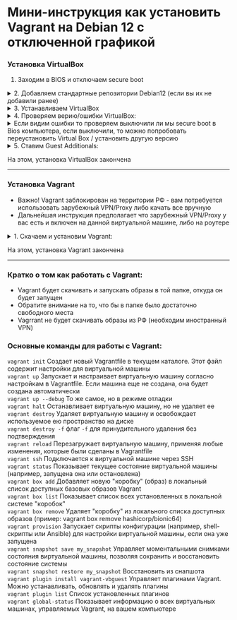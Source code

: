 # Мини-инструкция как установить Vagrant на Debian 12 с отключенной графикой

### Установка VirtualBox

1. Заходим в BIOS и отключаем secure boot
<details>
<summary>
2. Добавляем стандартные репозитории Debian12 (если вы их не добавили ранее)
</summary>
  
```
cat > /etc/apt/sources.list <<EOF 

#deb cdrom:[Debian GNU/Linux 12.5.0 _Bookworm_ - Official amd64 DVD Binary-1 with firmware 20240210-11:28]/ bookworm contrib main non-free-firmware
#
# From https://wiki.debian.org/SourcesList
#
deb http://deb.debian.org/debian bookworm main contrib non-free non-free-firmware
deb-src http://deb.debian.org/debian bookworm main contrib non-free non-free-firmware
#
deb http://deb.debian.org/debian-security/ bookworm-security main contrib non-free non-free-firmware
deb-src http://deb.debian.org/debian-security/ bookworm-security main contrib non-free non-free-firmware
#
deb http://deb.debian.org/debian bookworm-updates main contrib non-free non-free-firmware
deb-src http://deb.debian.org/debian bookworm-updates main contrib non-free non-free-firmware
#
EOF
```

</details>

<details>
<summary>
3. Устанавливаем VirtualBox
</summary>
  
```
apt-get update && apt install -y gpg wget
```

```
cd /tmp && wget -O- https://www.virtualbox.org/download/oracle_vbox_2016.asc | gpg --yes --output /usr/share/keyrings/oracle-virtualbox-2016.gpg --dearmor
```

```
echo "deb [arch=amd64 signed-by=/usr/share/keyrings/oracle-virtualbox-2016.gpg] https://download.virtualbox.org/virtualbox/debian bookworm contrib" > /etc/apt/sources.list.d/oracle-virtualbox.list
```

```
apt-get update -y && sudo apt upgrade -y && apt full-upgrade -y
```

```
apt install -y build-essential dkms rsync virtualbox-7.1 
```

</details>

<details>
<summary>
4. Проверяем верию/ошибки VirtualBox:
</summary>

```
VBoxManage --version 
```

</details>

<details>
<summary>
Если видим ошибки то проверяем выключили ли мы secure boot в Bios компьютера, если выключили, то можно попробовать переустановить Virtual Box / установить другую версию
</summary>
    
Удаляем VirtualBox:
  
```
apt-get purge virtualbox-\* 
```

Cмотрим доступные текущие версии VirtualBox:

```
apt install virtualbox 
```

Как пример, ставим версию virtualbox-6.1: 

```
apt install -y virtualbox-6.1 
```

</summary>
</details>

<details>

<summary>
5. Ставим Guest Additionals:
</summary>

Качаем Guest Additionals в папку /tmp:

```
wget -O /tmp/Oracle_VirtualBox_Extension_Pack-7.1.4.vbox-extpack 'https://download.virtualbox.org/virtualbox/7.1.4/Oracle_VirtualBox_Extension_Pack-7.1.4.vbox-extpack' 
```

Если нужна другая версия, то ищем ее тут: `https://www.virtualbox.org/wiki/Downloads`

Заходим на наш Linux через программу **Mobaxterm** и запускаем Virtualbox в графическом окне, набрав команду: `/usr/bin/virtualbox`  
Либо переводим Linux в графический режим набрав команду: `init 5` затем набираем `/usr/bin/virtualbox`  
   
В окне настроек VirtualBox выбираем: **Extension** => в открывшемся окне выбираем скачаный пакет  
(в нашем примере /tmp/Oracle_VirtualBox_Extension_Pack-7.1.4.vbox-extpack) и устанавливаем его.
</details>
   
На этом, установка VirtualBox закончена

---

### Установка Vagrant
   - Важно! Vagrant заблокирован на территории РФ - вам потребуется использовать зарубежный VPN/Proxy либо качать все вручную
   - Дальнейшая инструкция предполагает что зарубежный VPN/Proxy у вас есть и включен на данной виртуальной машине, либо на роутере 

<details>

<summary>
1. Скачаем и установим Vagrant:
</summary>

```
wget -O /tmp/vagrant_2.4.3-1_amd64.deb 'https://releases.hashicorp.com/vagrant/2.4.3/vagrant_2.4.3-1_amd64.deb'
```

```
dpkg -i vagrant_2.4.3-1_amd64.deb && rm vagrant_2.4.3-1_amd64.deb 
```

   - примечание: Данная версия Vagrant актуальна на 13.11.2024. Вы може найти актуальную версию по ссылке: `https://releases.hashicorp.com/vagrant`
   - если у вас нет зарубежного VPN на данной машине, то скачайте и дистрибутив вручную и положите его на данную машину,   
затем установите командой: `dpkg -i`
</details>
   
На этом, установка Vagrant закончена

---
### Кратко о том как работать с Vagrant:

   - Vagrant будет скачивать и запускать образы в той папке, откуда он будет запущен
   - Обратите внимание на то, что бы в папке было достаточно свободного места
   - Vagrrant не будет скачивать образы из РФ (необходим иностранный VPN)

### Основные команды для работы с Vagrant:

`vagrant init` 	                          Создает новый Vagrantfile в текущем каталоге. Этот файл содержит настройки для виртуальной машины   
`vagrant up`	                            Запускает и настраивает виртуальную машину согласно настройкам в Vagrantfile. Если машина еще не создана, она будет создана автоматически   
`vagrant up --debug`                      То же самое, но в режиме отладки   
`vagrant halt`	                          Останавливает виртуальную машину, но не удаляет ее   
`vagrant destroy`	                        Удаляет виртуальную машину и освобождает используемое ею пространство на диске   
`vagrant destroy -f` флаг `-f`            для принудительного удаления без подтверждения   
`vagrant reload`	                        Перезагружает виртуальную машину, применяя любые изменения, которые были сделаны в Vagrantfile   
`vagrant ssh`	                            Подключается к виртуальной машине через SSH   
`vagrant status`	                        Показывает текущее состояние виртуальной машины (например, запущена она или остановлена)   
`vagrant box add`	                        Добавляет новую "коробку" (образ) в локальный список доступных базовых образов Vagrant   
`vagrant box list`                        Показывает список всех установленных в локальной системе "коробок"   
`vagrant box remove`                      Удаляет "коробку" из локального списка доступных образов (пример: vagrant box remove hashicorp/bionic64)   
`vagrant provision`                       Запускает скрипты конфигурации (например, shell-скрипты или Ansible) для настройки виртуальной машины, если она уже запущена   
`vagrant snapshot save my_snapshot`       Управляет моментальными снимками состояния виртуальной машины, позволяя сохранить и восстановить состояние системы   
`vagrant snapshot restore my_snapshot` 	  Восстановить из снапшота   
`vagrant plugin install vagrant-vbguest`	Управляет плагинами Vagrant. Можно устанавливать, обновлять и удалять плагины   
`vagrant plugin list`			                Список установленных плагинов   
`vagrant global-status`			              Показывает информацию о всех виртуальных машинах, управляемых Vagrant, на вашем компьютере

